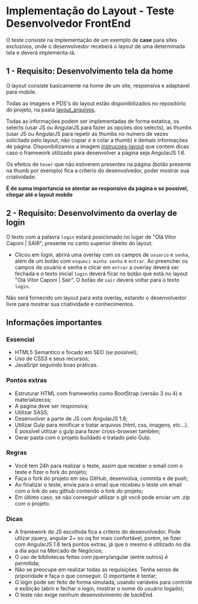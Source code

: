 # Implementação do Layout - Teste Desenvolvedor FrontEnd
O teste consiste na implementação de um exemplo de **case** para sites exclusívos, onde o desenvolvedor receberá o layout de uma determinada tela e deverá implementa-lá.

## 1 - Requisito: Desenvolvimento tela da home
O layout consiste basicamente na home de um site, responsíva e adaptavel para mobile.

Todas as imagens e PDS's do layout estão disponibilizados no repositório do projeto, na pasta [layout_arquivos](https://github.com/Mercado-Negocios/mnfrontendteste/tree/master/layout_arquivos).

Todas as informações podem ser implementadas de forma estatica, os selects (usar JS ou AngularJS para fazer as opções dos selects), as thumbs (usar JS ou AngularJS para repetir as thumbs no numero de vezes solicitado pelo layout, não copiar o e colar a thumb) e demais informações de página. Disponibilizamos a imagem [instrucoes-layout](https://github.com/Mercado-Negocios/mnfrontendteste/blob/master/layout_arquivos/instrucoes-layout.jpg) que contem dicas caso o framework útilizado para desenvolver a página seja AngularJS 1.6.

Os efeitos de `hover` que não estiverem presentes na página (botão presente na thumb por exemplo) fica a criterio do desenvolvedor, poder mostrar sua criatividade.

**É de suma importancia se atentar ao responsívo da página e se possível, chegar até o layout mobile**

## 2 - Requisito: Desenvolvimento da overlay de login
O texto com a palavra `login` estará posicionado no lugar de "Olá Vitor Caponi | SAIR", presente no canto superior direito do layout.
 - Clicou em login, abrirá uma overlay com os campos de `usuario` e `senha`, além de um botão com `esqueci minha senha` e `entrar`. Ao preencher os campos de usuário e senha e clicar em `entrar` a overlay deverá ser fechada e o texto inicial `login` deverá ficar no botão que está no layout "Olá Vitor Caponi | Sair". O botão de `sair` deverá voltar para o texto `login`.

Não será fornecido um layout para esta overlay, estando o desenvolvedor livre para mostrar sua criatividade e conhecimentos.

## Informações importantes

### Essencial
- HTML5 Semantico e focado em SEO (se possível);
- Uso de CSS3 e seus recursos;
- JavaSript seguindo boas práticas.

### Pontos extras
- Estruturar HTML com frameworks como BootStrap (versão 3 ou 4) e materializecss;
- A pagína deve ser responsiva;
- Utilizar SASS;
- Desenvolver a parte de JS com AngularJS 1.6;
- Utilizar Gulp para minificar e tratar arquivos (html, css, imagens, etc...). É possível utilizar o gulp para fazer cross-browser também;
- Gerar pasta com o projeto buildado e tratado pelo Gulp.

### Regras
- Você tem 24h para realizar o teste, assim que receber o email com o teste e fizer o fork do projeto;
- Faça o fork do projeto em seu GitHub, desenvolva, commita e de push;
- Ao finalizar o teste, envie para o email que recebeu o teste um email com o link do seu github contendo o fork do projeto;
- Em último caso, se não conseguir utilizar o git você pode enviar um .zip com o projeto.

### Dicas
- A framework de JS escolhida fica a criterio do desenvolvedor. Pode utlizar jquery, angular 2+ ou oq for mais confortável, porém, se fizer com AngularJS 1.6 terá pontos extras, já que o mesmo é utilizado no dia a dia aqui na Mercado de Negócios;
- O uso de bibliotecas feitas com jquery/angular (entre outros) é permitida;
- Não se preocupe em realizar todas as requisições. Tenha senso de priporidade e faça o que conseguir. O importante é tentar;
- O login pode ser feito de forma simulada, usando variáveis para controle e exibição (abrir e fechar o login, mostrar o nome do usuário logado);
- O teste não exige nenhum desenvolvimento de backEnd.